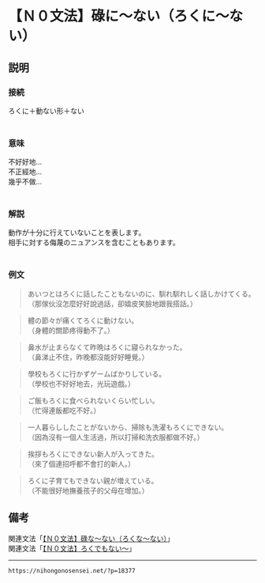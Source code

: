 # 【Ｎ０文法】碌に～ない（ろくに～ない）


## 説明

### 接続

ろくに＋動ない形＋ない  
　

### 意味

不好好地…  
不正經地…  
幾乎不做…  
　

### 解説

動作が十分に行えていないことを表します。  
相手に対する侮蔑のニュアンスを含むこともあります。  
　

### 例文

>あいつとはろくに話したこともないのに、馴れ馴れしく話しかけてくる。  
>（那傢伙沒怎麼好好說過話，卻嬉皮笑臉地跟我搭話。）
 
>體の節々が痛くてろくに動けない。  
>（身體的關節疼得動不了。）
 
>鼻水が止まらなくて昨晩はろくに寢られなかった。  
>（鼻涕止不住，昨晚都沒能好好睡覺。）
 
>學校もろくに行かずゲームばかりしている。  
>（學校也不好好地去，光玩遊戲。）
 
>ご飯もろくに食べられないくらい忙しい。  
>（忙得連飯都吃不好。）
 
>一人暮らししたことがないから、掃除も洗濯もろくにできない。  
>（因為沒有一個人生活過，所以打掃和洗衣服都做不好。）
 
>挨拶もろくにできない新人が入ってきた。  
>（來了個連招呼都不會打的新人。）
 
>ろくに子育てもできない親が増えている。  
>（不能很好地撫養孩子的父母在增加。）

## 備考

関連文法「[【Ｎ０文法】碌な～ない（ろくな～ない）](http://nihongonosensei.net/?p=18375)」  
関連文法「[【Ｎ０文法】ろくでもない～](http://nihongonosensei.net/?p=18379)」

---
`https://nihongonosensei.net/?p=18377`
